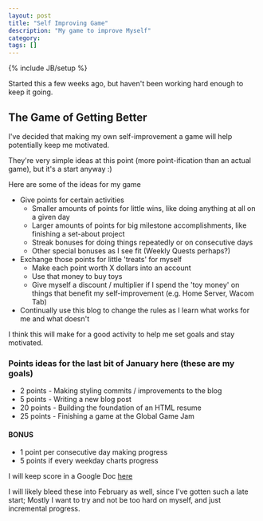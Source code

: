 ```yaml
---
layout: post
title: "Self Improving Game"
description: "My game to improve Myself"
category:
tags: []
---
```


{% include JB/setup %}

Started this a few weeks ago, but haven't been working hard enough to keep it going.

## The Game of Getting Better
I've decided that making my own self-improvement a game will help potentially keep me motivated.

They're very simple ideas at this point (more point-ification than an actual game), but it's a start anyway :)

Here are some of the ideas for my game

<ul>
    <li> Give points for certain activities
        <ul>
            <li> Smaller amounts of points for little wins, like doing anything at all on a given day</li>
            <li> Larger amounts of points for big milestone accomplishments, like finishing a set-about project</li>
            <li> Streak bonuses for doing things repeatedly or on consecutive days</li>
            <li> Other special bonuses as I see fit (Weekly Quests perhaps?)</li>
        </ul></li>
    <li> Exchange those points for little 'treats' for myself
        <ul>
            <li> Make each point worth X dollars into an account</li>
            <li> Use that money to buy toys</li>
            <li> Give myself a discount / multiplier if I spend the 'toy money' on things that benefit my self-improvement (e.g. Home Server, Wacom Tab)</li>
        </ul></li>
    <li> Continually use this blog to change the rules as I learn what works for me and what doesn't</li>
</ul>

I think this will make for a good activity to help me set goals and stay motivated.

### Points ideas for the last bit of January here (these are my goals)
- 2 points - Making styling commits / improvements to the blog
- 5 points - Writing a new blog post
- 20 points - Building the foundation of an HTML resume
- 25 points - Finishing a game at the Global Game Jam

#### BONUS
- 1 point per consecutive day making progress
- 5 points if every weekday charts progress

I will keep score in a Google Doc [here](https://docs.google.com/spreadsheet/ccc?key=0ArbFYinECBwHdHlGS004eUFLd1laMWJTOVZORVFGdVE)

I will likely bleed these into February as well, since I've gotten such a late start; Mostly I want to try and not be
too hard on myself, and just incremental progress.





